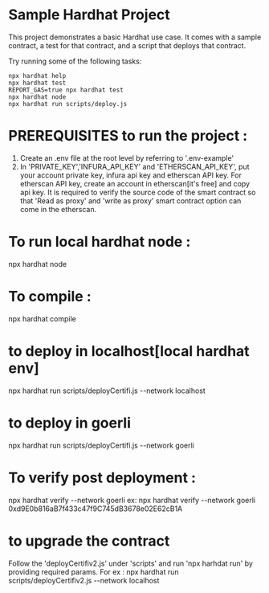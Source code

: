 # Sample Hardhat Project

This project demonstrates a basic Hardhat use case. It comes with a sample contract, a test for that contract, and a script that deploys that contract.

Try running some of the following tasks:

```shell
npx hardhat help
npx hardhat test
REPORT_GAS=true npx hardhat test
npx hardhat node
npx hardhat run scripts/deploy.js
```


# PREREQUISITES to run the project :
1. Create an .env file at the root level by referring to '.env-example'
2. In 'PRIVATE_KEY','INFURA_API_KEY' and 'ETHERSCAN_API_KEY', put your account private key, infura api key and etherscan API key. For etherscan API key, create an account in etherscan[it's free] and copy api key. It is required to verify the source code of the smart contract so that 'Read as proxy' and 'write as proxy' smart contract option can come in the etherscan.

# To run local hardhat node :
npx hardhat node


# To compile :
npx hardhat compile

# to deploy in localhost[local hardhat env]
npx hardhat run scripts/deployCertifi.js --network localhost

# to deploy in goerli
npx hardhat run scripts/deployCertifi.js --network goerli 

# To verify post deployment :
npx hardhat verify --network goerli <certiti contract address>
ex:
npx hardhat verify --network goerli 0xd9E0b816aB7f433c47f9C745dB3678e02E62cB1A

# to upgrade the contract
Follow the 'deployCertifiv2.js' under 'scripts' and run 'npx harhdat run' by providing required params. For ex :
npx hardhat run scripts/deployCertifiv2.js --network localhost
